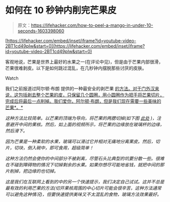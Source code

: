 # 如何在 10 秒钟内削完芒果皮

> 原文：<https://lifehacker.com/how-to-peel-a-mango-in-under-10-seconds-1603398060>

 [https://lifehacker.com/embed/inset/iframe?id=youtube-video-2BT1cd49pIw&start=0](https://lifehacker.com/embed/inset/iframe?id=youtube-video-2BT1cd49pIw&start=0) 

客观地说，芒果是世界上最好的水果之一(在评论中见)，但是由于芒果内部很滑，芒果很难剥皮。以下是如何跳过混乱，在几秒钟内摆脱那些讨厌的皮肤。

Watch

我们之前报道过阿尔顿·布朗 提供的一种最安全的剥芒果 [的方法。对于门外汉来说，这包括剥去整个芒果的皮，只保留几个圆圈，用小圆圈作为把手将芒果切片，完成后将最后一点削掉。我们爱你，阿尔顿·布朗，但是我们现在需要一些美味的芒果*。*](https://lifehacker.com/the-easiest-safest-way-to-slice-a-mango-1592923912)

*这种方法比较简单。以芒果的顶端为导向，将芒果的两腮切掉(如下图 [此处](https://lifehacker.com/how-to-cut-a-mango-185005) )，注意避开中间的果核。然后，如上面的视频所示，将芒果的边缘放在玻璃杯的边缘，然后滑下。*

*因为芒果是一种柔软的水果，玻璃可以滑过它并相对无痛地分离果皮。然后，切片，切块，倒入碗中，即可食用，超级简单！*

*这种方法仍然会使你的中间部分不被剥离，尽管石头比典型的坑要分散一些。很难在不碰到障碍物的情况下切掉剩余的水果。如果你想尽可能地省钱，就把中间的那片削掉，把边缘的也切掉。*

*这是我们在互联网上看到的中的另一个快速提示，我们决定自己试试。这并不总是最有效的利用芒果的方法(切开果核周围的中心切片可能会很辛苦，这种方法通常可以避免这种情况)，但要快速提供美味又不太混乱的食物，玻璃方法效果最好。*